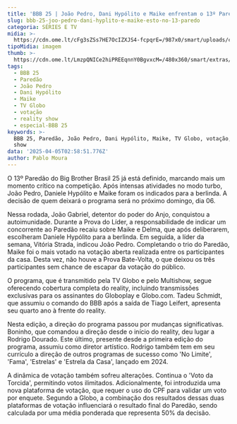 ```yaml
---
title: 'BBB 25 | João Pedro, Dani Hypólito e Maike enfrentam o 13º Paredão'
slug: bbb-25-joo-pedro-dani-hyplito-e-maike-esto-no-13-paredo
categoria: SÉRIES E TV
midia: >-
  https://cdn.ome.lt/cFg3sZSs7HE7OcIZXJS4-fcpqrE=/987x0/smart/uploads/conteudo/fotos/bbb25-joao-pedro-dani-hypolito-maike-paredao_1.jpg
tipoMidia: imagem
thumb: >-
  https://cdn.ome.lt/LmzpQNICe2hiPREEqnnY0BgvxcM=/480x360/smart/extras/conteudos/bbb25-dani-hypolito-13-paredao-peq.jpg
tags:
  - BBB 25
  - Paredão
  - João Pedro
  - Dani Hypólito
  - Maike
  - TV Globo
  - votação
  - reality show
  - especial-BBB 25
keywords: >-
  BBB 25, Paredão, João Pedro, Dani Hypólito, Maike, TV Globo, votação, reality
  show
data: '2025-04-05T02:58:51.776Z'
author: Pablo Moura
---
```


O 13º Paredão do Big Brother Brasil 25 já está definido, marcando mais um momento crítico na competição. Após intensas atividades no modo turbo, João Pedro, Daniele Hypólito e Maike foram os indicados para a berlinda. A decisão de quem deixará o programa será no próximo domingo, dia 06. 

Nessa rodada, João Gabriel, detentor do poder do Anjo, conquistou a autoimunidade. Durante a Prova do Líder, a responsabilidade de indicar um concorrente ao Paredão recaiu sobre Maike e Delma, que após deliberarem, escolheram Daniele Hypólito para a berlinda. Em seguida, a líder da semana, Vitória Strada, indicou João Pedro. Completando o trio do Paredão, Maike foi o mais votado na votação aberta realizada entre os participantes da casa. Desta vez, não houve a Prova Bate-Volta, o que deixou os três participantes sem chance de escapar da votação do público. 

O programa, que é transmitido pela TV Globo e pelo Multishow, segue oferecendo cobertura completa do reality, incluindo transmissões exclusivas para os assinantes do Globoplay e Globo.com. Tadeu Schmidt, que assumiu o comando do BBB após a saída de Tiago Leifert, apresenta seu quarto ano à frente do reality. 

Nesta edição, a direção do programa passou por mudanças significativas. Boninho, que comandou a direção desde o início do reality, deu lugar a Rodrigo Dourado. Este último, presente desde a primeira edição do programa, assumiu como diretor artístico. Rodrigo também tem em seu currículo a direção de outros programas de sucesso como 'No Limite', 'Fama', 'Estrelas' e 'Estrela da Casa', lançado em 2024. 

A dinâmica de votação também sofreu alterações. Continua o 'Voto da Torcida', permitindo votos ilimitados. Adicionalmente, foi introduzida uma nova plataforma de votação, que requer o uso do CPF para validar um voto por enquete. Segundo a Globo, a combinação dos resultados dessas duas plataformas de votação influenciará o resultado final do Paredão, sendo calculada por uma média ponderada que representa 50% da decisão.
